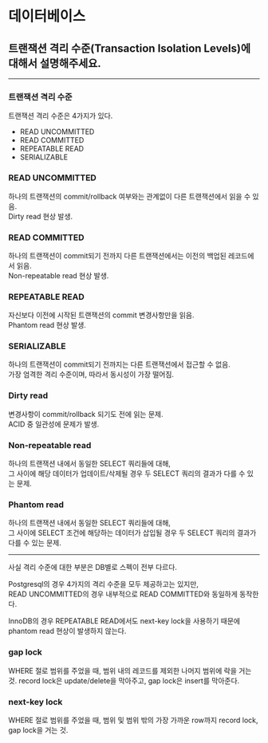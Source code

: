 # 데이터베이스

## 트랜잭션 격리 수준(Transaction Isolation Levels)에 대해서 설명해주세요.

---

### 트랜잭션 격리 수준

트랜잭션 격리 수준은 4가지가 있다.

- READ UNCOMMITTED
- READ COMMITTED
- REPEATABLE READ
- SERIALIZABLE

### READ UNCOMMITTED

하나의 트랜잭션의 commit/rollback 여부와는 관계없이 다른 트랜잭션에서 읽을 수 있음.  
Dirty read 현상 발생.

### READ COMMITTED

하나의 트랜잭션이 commit되기 전까지 다른 트랜잭션에서는 이전의 백업된 레코드에서 읽음.  
Non-repeatable read 현상 발생.

### REPEATABLE READ

자신보다 이전에 시작된 트랜잭션의 commit 변경사항만을 읽음.  
Phantom read 현상 발생.

### SERIALIZABLE

하나의 트랜잭션이 commit되기 전까지는 다른 트랜잭션에서 접근할 수 없음.  
가장 엄격한 격리 수준이며, 따라서 동시성이 가장 떨어짐.

### Dirty read

변경사항이 commit/rollback 되기도 전에 읽는 문제.  
ACID 중 일관성에 문제가 발생.

### Non-repeatable read

하나의 트랜잭션 내에서 동일한 SELECT 쿼리들에 대해,  
그 사이에 해당 데이터가 업데이트/삭제될 경우 두 SELECT 쿼리의 결과가 다를 수 있는 문제.

### Phantom read

하나의 트랜잭션 내에서 동일한 SELECT 쿼리들에 대해,  
그 사이에 SELECT 조건에 해당하는 데이터가 삽입될 경우 두 SELECT 쿼리의 결과가 다를 수 있는 문제.

---

사실 격리 수준에 대한 부분은 DB별로 스펙이 전부 다르다.

Postgresql의 경우 4가지의 격리 수준을 모두 제공하고는 있지만,  
READ UNCOMMITTED의 경우 내부적으로 READ COMMITTED와 동일하게 동작한다.

InnoDB의 경우 REPEATABLE READ에서도 next-key lock을 사용하기 때문에 phantom read 현상이 발생하지 않는다.  

### gap lock

WHERE 절로 범위를 주었을 때, 범위 내의 레코드를 제외한 나머지 범위에 락을 거는 것.
record lock은 update/delete을 막아주고, gap lock은 insert를 막아준다.

### next-key lock

WHERE 절로 범위를 주었을 때, 범위 및 범위 밖의 가장 가까운 row까지 record lock, gap lock을 거는 것.

